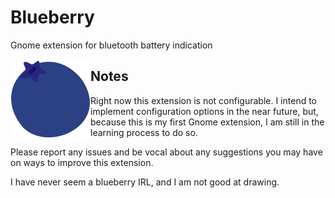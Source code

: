 # Blueberry
Gnome extension for bluetooth battery indication

<img style="float: left; width: 128px;" alt="Blueberry logo" src="https://raw.githubusercontent.com/ViniciusGiroto/blueberry/main/logo.svg">

## Notes
Right now this extension is not configurable. I intend to implement configuration options in the near future, but, because this is my first Gnome extension, I am still in the learning process to do so.

Please report any issues and be vocal about any suggestions you may have on ways to improve this extension.

I have never seem a blueberry IRL, and I am not good at drawing.
